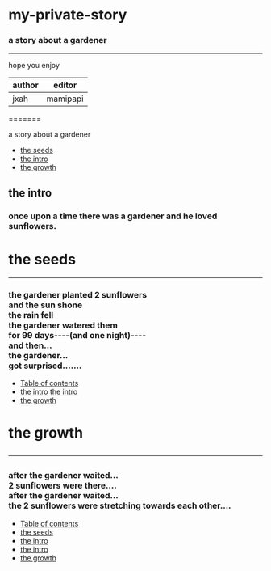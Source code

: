 # my-private-story
### a story about a gardener
***************************************************************
hope you enjoy




author|editor
------|------
jxah| mamipapi

=======

a story about a gardener

<body>
    <ul id="Table of contents">
        <li>
            <a href="#the seeds">the seeds</a>
        </li>
        <li>
            <a href="#the intro">the intro</a>
        </li>
        <li>
            <a href="#the growth">the growth</a>
        </li>
    </ul>
<h2 id="#the intro">the intro</h2>
       <h3>
            once upon a time there was a gardener and he loved <b>sunflowers</b>.
        </h3>
        <h1>the seeds</h1><hr>
            <h3>
                the gardener planted 2 sunflowers<br>
                 and the sun shone<br>
                 the rain fell<br>
                 the gardener watered them<br>
                  for 99 days----(and one night)----<br>
                   and then...<br>
                   the gardener...<br> got surprised.......</h3>
                   <ul>
                    <li>
                        <a href="#Table of contents">Table of contents</a>
                       </li>
                        <li>
                            <a href="#the intro">the intro</a>     
                            <a href="#the intro">the intro</a>
                        </li>
                    <li>
                        <a href="#the growth">the growth</a>
                    </li>
                </ul>
        <h1>
            the growth<hr>
        </h1>
        <h3>
            after the gardener waited...<br>
            2 sunflowers were there....<br>
            after the gardener waited...<br>
            the 2 sunflowers were stretching towards each other....</h3>
            <ul>
                <li>
                    <a href="#Table of contents">Table of contents</a>
                </li>
                <li>
                    <a href="#the seeds">the seeds</a>
                </li>
                <li>
                     <a href="#the intro">the intro</a>      
                </li>
                    <li>
                        <a href="#the intro">the intro</a>
                    </li>
                <li>
                    <a href="#the growth">the growth</a>
                </li>
            </ul>
</body>
